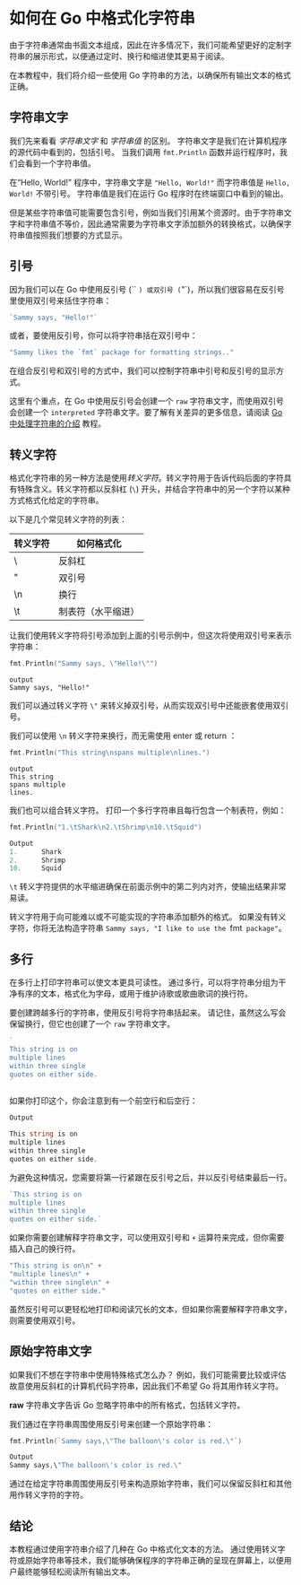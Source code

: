 # 如何在 Go 中格式化字符串

由于字符串通常由书面文本组成，因此在许多情况下，我们可能希望更好的定制字符串的展示形式，以便通过定时、换行和缩进使其更易于阅读。

在本教程中，我们将介绍一些使用 Go 字符串的方法，以确保所有输出文本的格式正确。

## 字符串文字

我们先来看看  *字符串文字*  和  *字符串值* 的区别。 字符串文字是我们在计算机程序的源代码中看到的，包括引号。 当我们调用 `fmt.Println` 函数并运行程序时，我们会看到一个字符串值。

在“Hello, World!” 程序中，字符串文字是 `"Hello, World!"` 而字符串值是 `Hello, World!` 不带引号。 字符串值是我们在运行 Go 程序时在终端窗口中看到的输出。

但是某些字符串值可能需要包含引号，例如当我们引用某个资源时。由于字符串文字和字符串值不等价，因此通常需要为字符串文字添加额外的转换格式，以确保字符串值按照我们想要的方式显示。

## 引号

因为我们可以在 Go 中使用反引号 (`` `) 或双引号 (`"`)，所以我们很容易在反引号里使用双引号来括住字符串：

```go
`Sammy says, "Hello!"`
```

或者，要使用反引号，你可以将字符串括在双引号中：

```go
"Sammy likes the `fmt` package for formatting strings.."
```

在组合反引号和双引号的方式中，我们可以控制字符串中引号和反引号的显示方式。

这里有个重点，在 Go 中使用反引号会创建一个 `raw` 字符串文字，而使用双引号会创建一个 `interpreted` 字符串文字。要了解有关差异的更多信息，请阅读 [Go 中处理字符串的介绍](https://gocn.github.io/How-To-Code-in-Go/docs/08-An_Introduction_to_Working_with_Strings_in_Go) 教程。

## 转义字符

格式化字符串的另一种方法是使用*转义字符*。转义字符用于告诉代码后面的字符具有特殊含义。转义字符都以反斜杠 (`\`) 开头，并结合字符串中的另一个字符以某种方式格式化给定的字符串。

以下是几个常见转义字符的列表：

| 转义字符 | 如何格式化         |
| -------- | ------------------ |
| \\       | 反斜杠             |
| \"       | 双引号             |
| \n       | 换行               |
| \t       | 制表符（水平缩进） |

让我们使用转义字符将引号添加到上面的引号示例中，但这次将使用双引号来表示字符串：

```go
fmt.Println("Sammy says, \"Hello!\"")
```

```text
output
Sammy says, "Hello!"
```

我们可以通过转义字符 `\"` 来转义掉双引号，从而实现双引号中还能嵌套使用双引号。

我们可以使用 `\n` 转义字符来换行，而无需使用 enter 或 return ：

```go
fmt.Println("This string\nspans multiple\nlines.")
```

```text
output
This string
spans multiple
lines.
```

我们也可以组合转义字符。 打印一个多行字符串且每行包含一个制表符，例如：

```go
fmt.Println("1.\tShark\n2.\tShrimp\n10.\tSquid")
```

```go
Output
1.      Shark
2.      Shrimp
10.     Squid
```

`\t` 转义字符提供的水平缩进确保在前面示例中的第二列内对齐，使输出结果非常易读。

转义字符用于向可能难以或不可能实现的字符串添加额外的格式。 如果没有转义字符，你将无法构造字符串 `Sammy says, "I like to use the `fmt` package"`。

## 多行

在多行上打印字符串可以使文本更具可读性。 通过多行，可以将字符串分组为干净有序的文本，格式化为字母，或用于维护诗歌或歌曲歌词的换行符。

要创建跨越多行的字符串，使用反引号将字符串括起来。 请记住，虽然这么写会保留换行，但它也创建了一个 `raw` 字符串文字。

```go
`
This string is on 
multiple lines
within three single 
quotes on either side.
`
```

如果你打印这个，你会注意到有一个前空行和后空行：

```go
Output

This string is on 
multiple lines
within three single 
quotes on either side.

```

为避免这种情况，您需要将第一行紧跟在反引号之后，并以反引号结束最后一行。

```go
`This string is on 
multiple lines
within three single 
quotes on either side.`
```

如果你需要创建解释字符串文字，可以使用双引号和 `+` 运算符来完成，但你需要插入自己的换行符。

```go
"This string is on\n" +
"multiple lines\n" +
"within three single\n" +
"quotes on either side."
```

虽然反引号可以更轻松地打印和阅读冗长的文本，但如果你需要解释字符串文字，则需要使用双引号。

## 原始字符串文字

如果我们不想在字符串中使用特殊格式怎么办？ 例如，我们可能需要比较或评估故意使用反斜杠的计算机代码字符串，因此我们不希望 Go 将其用作转义字符。

**raw** 字符串文字告诉 Go 忽略字符串中的所有格式，包括转义字符。

我们通过在字符串周围使用反引号来创建一个原始字符串：

```go
fmt.Println(`Sammy says,\"The balloon\'s color is red.\"`)
```

```go
Output
Sammy says,\"The balloon\'s color is red.\"
```

通过在给定字符串周围使用反引号来构造原始字符串，我们可以保留反斜杠和其他用作转义字符的字符。

## 结论

本教程通过使用字符串介绍了几种在 Go 中格式化文本的方法。 通过使用转义字符或原始字符串等技术，我们能够确保程序的字符串正确的呈现在屏幕上，以便用户最终能够轻松阅读所有输出文本。
